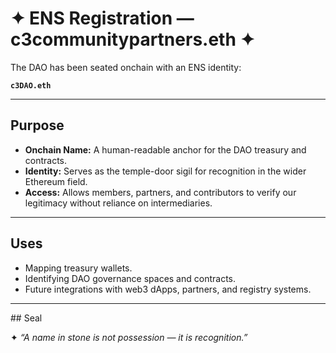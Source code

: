 # ✦ ENS Registration — c3communitypartners.eth ✦  

The DAO has been seated onchain with an ENS identity:  

**`c3DAO.eth`**  

---

## Purpose  

- **Onchain Name:** A human-readable anchor for the DAO treasury and contracts.  
- **Identity:** Serves as the temple-door sigil for recognition in the wider Ethereum field.  
- **Access:** Allows members, partners, and contributors to verify our legitimacy without reliance on intermediaries.  

---

## Uses  

- Mapping treasury wallets.  
- Identifying DAO governance spaces and contracts.  
- Future integrations with web3 dApps, partners, and registry systems.  

---

<p align="center">
<img.src="https://raw.githubusercontent.com/c3codex/assets/main/Codexstone_Seal.JPG" alt="Codexstone Seal" width="200"/>
</p>
## Seal  

✦ *“A name in stone is not possession — it is recognition.”*  

